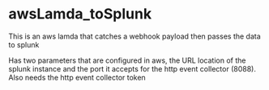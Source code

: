 # awsLamda_toSplunk
This is an aws lamda that catches a webhook payload then passes the data to splunk

Has two parameters that are configured in aws, the URL location of the splunk instance and the port it accepts for the http event collector (8088).  Also needs the http event collector token
